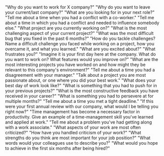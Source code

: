 "Why do you want to work for X company?"
"Why do you want to leave your current/last company?"
"What are you looking for in your next role?"
"Tell me about a time when you had a conflict with a co-worker."
"Tell me about a time in which you had a conflict and needed to influence somebody else."
"What project are you currently working on?"
"What is the most challenging aspect of your current project?"
"What was the most difficult bug that you fixed in the past 6 months?"
"How do you tackle challenges? Name a difficult challenge you faced while working on a project, how you overcame it, and what you learned."
"What are you excited about?"
"What frustrates you?"
"Imagine it is your first day here at the company. What do you want to work on? What features would you improve on?"
"What are the most interesting projects you have worked on and how might they be relevant to this company's environment?"
"Tell me about a time you had a disagreement with your manager."
"Talk about a project you are most passionate about, or one where you did your best work."
"What does your best day of work look like?"
"What is something that you had to push for in your previous projects?"
"What is the most constructive feedback you have received in your career?"
"What is something you had to persevere at for multiple months?"
"Tell me about a time you met a tight deadline."
"If this were your first annual review with our company, what would I be telling you right now?"
"Time management has become a necessary factor in productivity. Give an example of a time-management skill you've learned and applied at work."
"Tell me about a problem you've had getting along with a work associate."
"What aspects of your work are most often criticized?"
"How have you handled criticism of your work?"
"What strengths do you think are most important for your job position?"
"What words would your colleagues use to describe you?"
"What would you hope to achieve in the first six months after being hired?"
